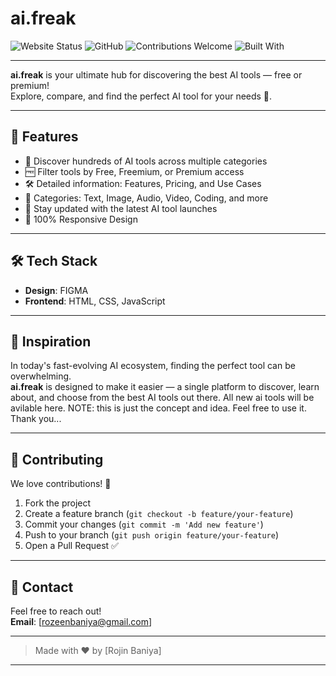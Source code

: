 # ai.freak



![Website Status](https://img.shields.io/website?url=https%3A%2F%2Fyourwebsite.com&label=Live&style=flat-square&color=brightgreen)
![GitHub](https://img.shields.io/github/license/yourusername/ai.freak?style=flat-square)
![Contributions Welcome](https://img.shields.io/badge/contributions-welcome-brightgreen.svg?style=flat-square)
![Built With](https://img.shields.io/badge/Built%20with-%E2%9D%A4%EF%B8%8F-ff69b4?style=flat-square)

---

**ai.freak** is your ultimate hub for discovering the best AI tools — free or premium!  
Explore, compare, and find the perfect AI tool for your needs 🚀.

---

## 🌟 Features

- 🔎 Discover hundreds of AI tools across multiple categories
- 🆓 Filter tools by Free, Freemium, or Premium access
- 🛠️ Detailed information: Features, Pricing, and Use Cases
- 🧩 Categories: Text, Image, Audio, Video, Coding, and more
- 🔔 Stay updated with the latest AI tool launches
- 📱 100% Responsive Design

---


## 🛠️ Tech Stack
- **Design**: FIGMA
- **Frontend**: HTML, CSS, JavaScript 
---


## 🧠 Inspiration

In today's fast-evolving AI ecosystem, finding the perfect tool can be overwhelming.  
**ai.freak** is designed to make it easier — a single platform to discover, learn about, and choose from the best AI tools out there. All new ai tools will be avilable here. 
NOTE: this is just the concept and idea. Feel free to use it. Thank you...

---

## 🤝 Contributing

We love contributions! 🚀

1. Fork the project
2. Create a feature branch (`git checkout -b feature/your-feature`)
3. Commit your changes (`git commit -m 'Add new feature'`)
4. Push to your branch (`git push origin feature/your-feature`)
5. Open a Pull Request ✅

---


## 📧 Contact

Feel free to reach out!  
**Email**: [rozeenbaniya@gmail.com]

---

> Made with ❤️ by [Rojin Baniya]

---



